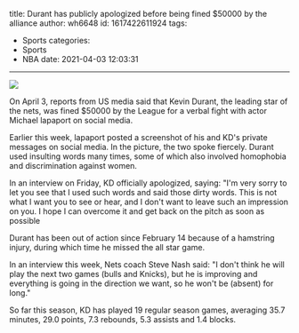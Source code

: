 title: Durant has publicly apologized before being fined $50000 by the alliance
author: wh6648
id: 1617422611924
tags: 
- Sports
categories: 
- Sports
- NBA
date: 2021-04-03 12:03:31
---
![](https://p5.itc.cn/images01/20210403/b1630fa9634d40158d8f3a266bde3a4c.jpeg)


On April 3, reports from US media said that Kevin Durant, the leading star of the nets, was fined $50000 by the League for a verbal fight with actor Michael lapaport on social media.

Earlier this week, lapaport posted a screenshot of his and KD's private messages on social media. In the picture, the two spoke fiercely. Durant used insulting words many times, some of which also involved homophobia and discrimination against women.

In an interview on Friday, KD officially apologized, saying: "I'm very sorry to let you see that I used such words and said those dirty words. This is not what I want you to see or hear, and I don't want to leave such an impression on you. I hope I can overcome it and get back on the pitch as soon as possible

Durant has been out of action since February 14 because of a hamstring injury, during which time he missed the all star game.

In an interview this week, Nets coach Steve Nash said: "I don't think he will play the next two games (bulls and Knicks), but he is improving and everything is going in the direction we want, so he won't be (absent) for long."

So far this season, KD has played 19 regular season games, averaging 35.7 minutes, 29.0 points, 7.3 rebounds, 5.3 assists and 1.4 blocks.

